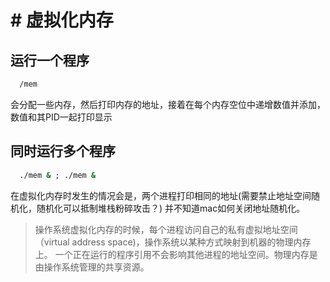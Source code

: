 # # 虚拟化内存
##  运行一个程序
```cmd
  /mem
```

会分配一些内存，然后打印内存的地址，接着在每个内存空位中递增数值并添加，数值和其PID一起打印显示

## 同时运行多个程序

```cmd
  ./mem & ; ./mem &
```

在虚拟化内存时发生的情况会是，两个进程打印相同的地址(需要禁止地址空间随机化，随机化可以抵制堆栈粉碎攻击？)
并不知道mac如何关闭地址随机化。
> 操作系统虚拟化内存的时候，每个进程访问自己的私有虚拟地址空间（virtual address space)，操作系统以某种方式映射到机器的物理内存上。
一个正在运行的程序引用不会影响其他进程的地址空间。物理内存是由操作系统管理的共享资源。